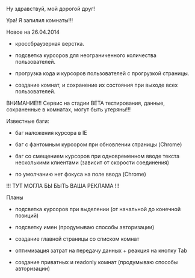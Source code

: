 Ну здравствуй, мой дорогой друг!


Ура! Я запилил комнаты!!!


Новое на 26.04.2014

* кроссбраузерная верстка.

* подсветка курсоров для неограниченного количества пользователей.

* прогрузка кода и курсоров пользователей с прогрузкой страницы.

* создание комнат, и сохранение их состояния при выходе всех пользователей.


ВНИМАНИЕ!!! Сервис на стадии BETA тестирования, данные, сохраненные в комнатах, могут быть утеряны!!!


Известные баги:

* баг наложения курсора в IE

* баг с фантомным курсором при обновлении страницы (Chrome)

* баг со смещением курсоров при одновременном вводе текста несколькими клиентами (зависит от скорости соединения)

* по умолчанию нет фокуса на поле ввода (Chrome)


!!! ТУТ МОГЛА БЫ БЫТЬ ВАША РЕКЛАМА !!!


Планы

* подсветка курсоров при выделении (от начальной до конечной позиций)

* подсветку имен (продумываю способы авторизации)

* создание главной страницы со списком комнат

* оптимизация затрат на передачу данных + реакция на кнопку Tab

* создание приватных и readonly комнат (продумываю способы авторизации)
